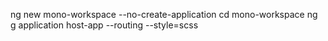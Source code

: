 ng new mono-workspace --no-create-application
cd mono-workspace
ng g application host-app --routing --style=scss